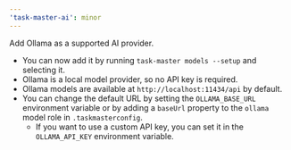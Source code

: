 ```yaml
---
'task-master-ai': minor
---
```


Add Ollama as a supported AI provider.

- You can now add it by running `task-master models --setup` and selecting it.
- Ollama is a local model provider, so no API key is required.
- Ollama models are available at `http://localhost:11434/api` by default.
- You can change the default URL by setting the `OLLAMA_BASE_URL` environment variable or by adding a `baseUrl` property to the `ollama` model role in `.taskmasterconfig`.
  - If you want to use a custom API key, you can set it in the `OLLAMA_API_KEY` environment variable.   
